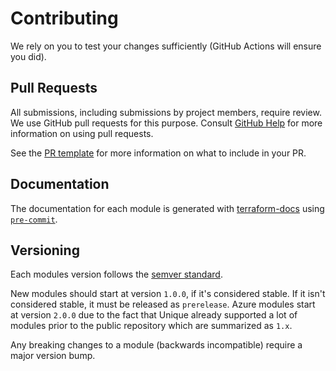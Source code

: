 # Contributing

We rely on you to test your changes sufficiently (GitHub Actions will ensure you did).

## Pull Requests

All submissions, including submissions by project members, require review. We use GitHub pull requests for this purpose. Consult [GitHub Help](https://help.github.com/articles/about-pull-requests/) for more information on using pull requests.

See the [PR template](.github/pull_request_template.md) for more information on what to include in your PR.

## Documentation

The documentation for each module is generated with [terraform-docs](https://terraform-docs.io) using [`pre-commit`](https://terraform-docs.io/how-to/pre-commit-hooks).


## Versioning

Each modules version follows the [semver standard](https://semver.org/).

New modules should start at version `1.0.0`, if it's considered stable. If it isn't considered stable, it must be released as `prerelease`. Azure modules start at version `2.0.0` due to the fact that Unique already supported a lot of modules prior to the public repository which are summarized as `1.x`.

Any breaking changes to a module (backwards incompatible) require a major version bump.
